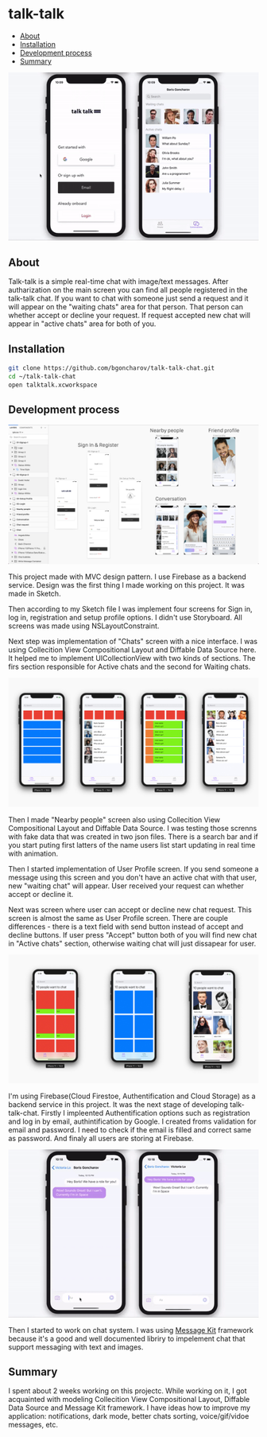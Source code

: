 # talk-talk

* [About](https://github.com/bgoncharov/talk-talk-chat#about) 
* [Installation](https://github.com/bgoncharov/talk-talk-chat#installation)
* [Development process](https://github.com/bgoncharov/talk-talk-chat#development-process)
* [Summary](https://github.com/bgoncharov/talk-talk-chat#summary)

![Registration](https://github.com/bgoncharov/talk-talk-chat/blob/master/img/talk1.gif)

## About

Talk-talk is a simple real-time chat with image/text messages. After autharization on the main screen you can find all people registered in the talk-talk chat. If you want to chat with someone just send a request and it will appear on the "waiting chats" area for that person. That person can whether accept or decline your request. If request accepted new chat will appear in "active chats" area for both of you.

## Installation

```bash
git clone https://github.com/bgoncharov/talk-talk-chat.git
cd ~/talk-talk-chat
open talktalk.xcworkspace
```

## Development process

![Sketch](https://github.com/bgoncharov/talk-talk-chat/blob/master/img/sketch.png)

This project made with MVC design pattern. I use Firebase as a backend service. Design was the first thing I made working on this project. It was made in Sketch.

Then according to my Sketch file I was implement four screens for Sign in, log in, registration and setup profile options. I didn't use Storyboard. All screens was made using NSLayoutConstraint.

Next step was implementation of "Chats" screen with a nice interface. I was using Collecition View Compositional Layout and Diffable Data Source here. It helped me to implement UICollectionView with two kinds of sections. The firs section responsible for Active chats and the second for Waiting chats.

![Chats](https://github.com/bgoncharov/talk-talk-chat/blob/master/img/progress2.jpg)

Then I made "Nearby people" screen also using Collecition View Compositional Layout and Diffable Data Source. I was testing those screnns with fake data that was  created in two json files. There is a search bar and if you start puting first latters of the name users list start updating in real time with animation.

Then I started implementation of User Profile screen. If you send someone a message using this screen and you don't have an active chat with that user, new "waiting chat" will appear. User received your request can whether accept or decline it.

Next was screen where user can accept or decline new chat request. This screen is almost the same as User Profile screen. There are couple differences - there is a text field with send button instead of accept and decline buttons. If user press "Accept" button both of you will find new chat in "Active chats" section, otherwise waiting chat will just dissapear for user.

![Chats](https://github.com/bgoncharov/talk-talk-chat/blob/master/img/progress.jpg)

I'm using Firebase(Cloud Firestoe, Authentification and Cloud Storage) as a backend service in this project. It was the next stage of developing talk-talk-chat. Firstly I impleented Authentification options such as registration and log in by email, authintification by Google. I created froms validation for email and password. I need to check if the email is filled and correct same as password. And finaly all users are storing at Firebase.

![Chating](https://github.com/bgoncharov/talk-talk-chat/blob/master/img/talk2.gif)

Then I started to work on chat system. I was using [Message Kit](https://github.com/MessageKit/MessageKit) framework because it's a good and well documented libriry to impelement chat that support messaging with text and images.

## Summary

I spent about 2 weeks working on this projectc. While working on it, I got acquainted with modeling Collecition View Compositional Layout, Diffable Data Source and Message Kit framework. I have ideas how to improve my application: notifications, dark mode, better chats sorting, voice/gif/vidoe messages, etc.
